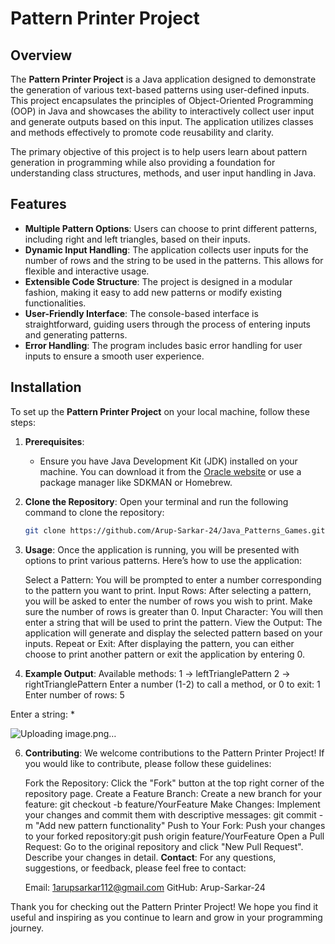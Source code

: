 # Pattern Printer Project

## Overview

The **Pattern Printer Project** is a Java application designed to demonstrate the generation of various text-based patterns using user-defined inputs. This project encapsulates the principles of Object-Oriented Programming (OOP) in Java and showcases the ability to interactively collect user input and generate outputs based on this input. The application utilizes classes and methods effectively to promote code reusability and clarity. 

The primary objective of this project is to help users learn about pattern generation in programming while also providing a foundation for understanding class structures, methods, and user input handling in Java.

## Features

- **Multiple Pattern Options**: Users can choose to print different patterns, including right and left triangles, based on their inputs.
- **Dynamic Input Handling**: The application collects user inputs for the number of rows and the string to be used in the patterns. This allows for flexible and interactive usage.
- **Extensible Code Structure**: The project is designed in a modular fashion, making it easy to add new patterns or modify existing functionalities.
- **User-Friendly Interface**: The console-based interface is straightforward, guiding users through the process of entering inputs and generating patterns.
- **Error Handling**: The program includes basic error handling for user inputs to ensure a smooth user experience.

## Installation

To set up the **Pattern Printer Project** on your local machine, follow these steps:

1. **Prerequisites**:
   - Ensure you have Java Development Kit (JDK) installed on your machine. You can download it from the [Oracle website](https://www.oracle.com/java/technologies/javase-jdk11-downloads.html) or use a package manager like SDKMAN or Homebrew.

2. **Clone the Repository**:
   Open your terminal and run the following command to clone the repository:
   ```bash
   git clone https://github.com/Arup-Sarkar-24/Java_Patterns_Games.git

3. **Usage**:
    Once the application is running, you will be presented with options to print various patterns. Here’s how to use the application:

    Select a Pattern: You will be prompted to enter a number corresponding to the pattern you want to print.
    Input Rows: After selecting a pattern, you will be asked to enter the number of rows you wish to print. Make sure the number of rows is greater than 0.
    Input Character: You will then enter a string that will be used to print the pattern.
    View the Output: The application will generate and display the selected pattern based on your inputs.
    Repeat or Exit: After displaying the pattern, you can either choose to print another pattern or exit the application by entering 0.

4. **Example Output**:
    Available methods:
1 -> leftTrianglePattern
2 -> rightTrianglePattern
Enter a number (1-2) to call a method, or 0 to exit: 1
Enter number of rows: 5

Enter a string: *

![Uploading image.png…]()


6. **Contributing**:
    We welcome contributions to the Pattern Printer Project! If you would like to contribute, please follow these guidelines:

    Fork the Repository: Click the "Fork" button at the top right corner of the repository page.
    Create a Feature Branch: Create a new branch for your feature: git checkout -b feature/YourFeature
    Make Changes: Implement your changes and commit them with descriptive messages: git commit -m "Add new pattern functionality"
    Push to Your Fork: Push your changes to your forked repository:git push origin feature/YourFeature
    Open a Pull Request: Go to the original repository and click "New Pull Request". Describe your changes in detail.
    **Contact**:
   For any questions, suggestions, or feedback, please feel free to contact:

    Email: 1arupsarkar112@gmail.com
    GitHub: Arup-Sarkar-24

Thank you for checking out the Pattern Printer Project! We hope you find it useful and inspiring as you continue to learn and grow in your programming journey.

